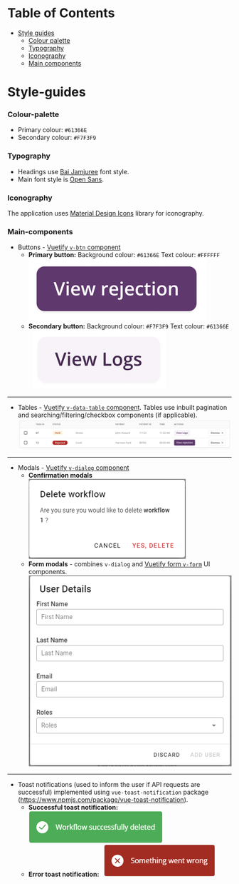 <!--
  ~ Copyright 2022 Guy’s and St Thomas’ NHS Foundation Trust
  ~
  ~ Licensed under the Apache License, Version 2.0 (the "License");
  ~ you may not use this file except in compliance with the License.
  ~ You may obtain a copy of the License at
  ~
  ~ http://www.apache.org/licenses/LICENSE-2.0
  ~
  ~ Unless required by applicable law or agreed to in writing, software
  ~ distributed under the License is distributed on an "AS IS" BASIS,
  ~ WITHOUT WARRANTIES OR CONDITIONS OF ANY KIND, either express or implied.
  ~ See the License for the specific language governing permissions and
  ~ limitations under the License.
-->

# Table of Contents
- [Style guides](#style-guides)
    - [Colour palette](#colour-palette)
    - [Typography](#typography)
    - [Iconography](#iconography)
    - [Main components](#main-components)

# Style-guides
### Colour-palette
- Primary colour: `#61366E`
- Secondary colour: `#F7F3F9`

### Typography
- Headings use [Bai Jamjuree](https://fonts.google.com/specimen/Bai+Jamjuree) font style.
- Main font style is [Open Sans](https://fonts.google.com/specimen/Open+Sans).

### Iconography
The application uses [Material Design Icons](https://materialdesignicons.com/) library for iconography.

### Main-components

- Buttons - [Vuetify `v-btn` component](https://vuetifyjs.com/en/components/buttons/)
&nbsp;
    - **Primary button:**
    Background colour: `#61366E`
    Text colour: `#FFFFFF`
    &nbsp;
    ![image](./static/primary-button.png)
    &nbsp;
    - **Secondary button:**
    Background colour: `#F7F3F9`
    Text colour: `#61366E`
    &nbsp;
    ![image](./static/secondary-button.png)
---
- Tables - [Vuetify `v-data-table` component](https://vuetifyjs.com/en/components/data-tables/). Tables use inbuilt pagination and searching/filtering/checkbox components (if applicable).
&nbsp;
    ![image](./static/table-issues.png)
---
- Modals - [Vuetify `v-dialog` component](https://vuetifyjs.com/en/components/dialogs/)
&nbsp;
    - **Confirmation modals**
    &nbsp;
    ![image](./static/confirmation-modal.png)
    &nbsp;
    - **Form modals** - combines `v-dialog` and [Vuetify form `v-form`](https://vuetifyjs.com/en/components/forms/) UI components.
    &nbsp;
    ![image](./static/form-modal.png)
---
- Toast notifications (used to inform the user if API requests are successful) implemented using `vue-toast-notification` package (https://www.npmjs.com/package/vue-toast-notification).
&nbsp;
    - **Successful toast notification:**
    &nbsp;
    ![image](./static/success-toast.png)
    &nbsp;
    - **Error toast notification:**
    &nbsp;
    ![image](./static/error-toast.png)
